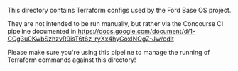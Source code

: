 This directory contains Terraform configs used by the Ford Base OS project.

They are not intended to be run manually, but rather via the Concourse CI pipeline documented in https://docs.google.com/document/d/1-CCg3u0KwbSzhzvR9isT6t6z_ryXx4hyGoxlNOgZ-Jw/edit

Please make sure you're using this pipeline to manage the running of Terraform commands against this directory!
